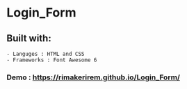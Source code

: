 # Login_Form

## Built with:
	- Languges : HTML and CSS
	- Frameworks : Font Awesome 6

### Demo : https://rimakerirem.github.io/Login_Form/
